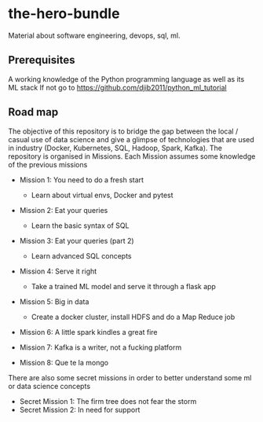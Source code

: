 # the-hero-bundle
Material about software engineering, devops, sql, ml.

## Prerequisites
A working knowledge of the Python programming language as well as its ML stack
If not go to https://github.com/djib2011/python_ml_tutorial

## Road map
The objective of this repository is to bridge the gap between the local / casual use of data science 
and give a glimpse of technologies that are used in industry (Docker, Kubernetes, SQL, Hadoop, Spark, Kafka). 
The repository is organised in Missions. Each Mission assumes some knowledge of the previous missions

- Mission 1: You need to do a fresh start
    - Learn about virtual envs, Docker and pytest
- Mission 2: Eat your queries
    - Learn the basic syntax of SQL
- Mission 3: Eat your queries (part 2)
    - Learn advanced SQL concepts
- Mission 4: Serve it right
    - Take a trained ML model and serve it through a flask app
- Mission 5: Big in data
    - Create a docker cluster, install HDFS and do a Map Reduce job
- Mission 6: A little spark kindles a great fire

- Mission 7: Kafka is a writer, not a fucking platform

- Mission 8: Que te la mongo



There are also some secret missions in order to better understand some ml or data science concepts
- Secret Mission 1: The firm tree does not fear the storm
- Secret Mission 2: In need for support


